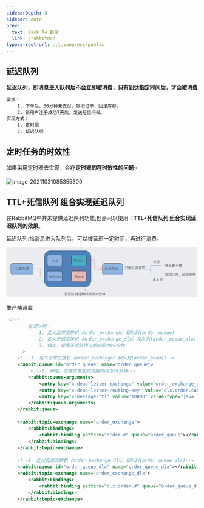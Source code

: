 ```yaml
---
sidebarDepth: 3
sidebar: auto
prev:
  text: Back To 目录
  link: /rabbitmq/
typora-root-url: ..\.vuepress\public
---
```




## 延迟队列

**延迟队列，即消息进入队列后不会立即被消费，只有到达指定时间后，才会被消费**

```sh
需求：
    1. 下单后，30分钟未支付，取消订单，回滚库存。
    2. 新用户注册成功7天后，发送短信问候。
实现方式：
    1. 定时器
    2. 延迟队列

```



## 定时任务的时效性

如果采用定时器去实现，会存**定时器的在时效性的问题**⭐

![image-20211031085355309](/../../../../saas-yong/fullstack/Java架构师之路/Rabbitmq/imgs/image-20211031085355309.png)



## TTL+死信队列 组合实现延迟队列

在RabbitMQ中并未提供延迟队列功能,但是可以使用：**TTL+死信队列 组合实现延迟队列的效果**。

延迟队列:指消息进入队列后，可以被延迟一定时间，再进行消费。

![image-20211031085646577](/images/RabbitMQ/image-20211031085646577.png)

生产端设置

```xml
 <!--
        延迟队列：
            1. 定义正常交换机（order_exchange）和队列(order_queue)
            2. 定义死信交换机（order_exchange_dlx）和队列(order_queue_dlx)
            3. 绑定，设置正常队列过期时间为30分钟
    -->
    <!-- 1. 定义正常交换机（order_exchange）和队列(order_queue)-->
    <rabbit:queue id="order_queue" name="order_queue">
         <!--3. 绑定，设置正常队列过期时间为30分钟-->
        <rabbit:queue-arguments>
            <entry key="x-dead-letter-exchange" value="order_exchange_dlx" />
            <entry key="x-dead-letter-routing-key" value="dlx.order.cancel" />
            <entry key="x-message-ttl" value="10000" value-type="java.lang.Integer" />
        </rabbit:queue-arguments>
    </rabbit:queue>

    <rabbit:topic-exchange name="order_exchange">
        <rabbit:bindings>
            <rabbit:binding pattern="order.#" queue="order_queue"></rabbit:binding>
        </rabbit:bindings>
    </rabbit:topic-exchange>

    <!--2. 定义死信交换机（order_exchange_dlx）和队列(order_queue_dlx)-->
    <rabbit:queue id="order_queue_dlx" name="order_queue_dlx"></rabbit:queue>
    <rabbit:topic-exchange name="order_exchange_dlx">
        <rabbit:bindings>
            <rabbit:binding pattern="dlx.order.#" queue="order_queue_dlx"></rabbit:binding>
        </rabbit:bindings>
    </rabbit:topic-exchange>
```



